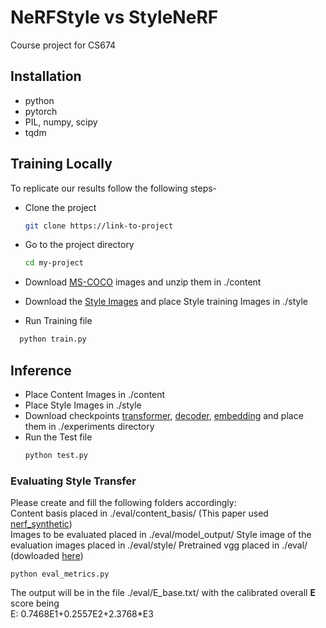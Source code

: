 
# NeRFStyle vs StyleNeRF

Course project for CS674


## Installation

* python
* pytorch
* PIL, numpy, scipy
* tqdm
    
## Training Locally
To replicate our results follow the following steps-
* Clone the project

  ```bash
  git clone https://link-to-project
  ```

* Go to the project directory

  ```bash
  cd my-project
  ```

* Download [MS-COCO](http://images.cocodataset.org/zips/val2017.zip) images and unzip them in ./content
* Download the [Style Images](https://drive.google.com/file/d/1rLhs9hEEfuRXd_4FyCQgD2jKDVYMLa1B/view?usp=sharing) and place Style training Images in ./style

* Run Training file
  
```bash
  python train.py
```

## Inference

* Place Content Images in ./content
* Place Style Images in ./style
* Download checkpoints [transformer](https://drive.google.com/file/d/1piKfMau1bGwzjZQNI9BM3nUccacUFOsv/view?usp=sharing), [decoder](https://drive.google.com/file/d/1ZW9SuSBcS7COdsRyK-9ywKZ9y-WPaX6X/view?usp=sharing), [embedding](https://drive.google.com/file/d/1mx8u8aiqgPtg7YtV3Q7WRjMJz8wJQzS6/view?usp=sharing) and place them in ./experiments directory
* Run the Test file
    ```bash
    python test.py
    ```

### Evaluating Style Transfer
Please create and fill the following folders accordingly: <br>
Content basis placed in ./eval/content_basis/ (This paper used [nerf_synthetic](https://drive.google.com/drive/folders/128yBriW1IG_3NJ5Rp7APSTZsJqdJdfc1)) <br>
Images to be evaluated placed in ./eval/model_output/
Style image of the evaluation images placed in ./eval/style/
Pretrained vgg placed in ./eval/ (dowloaded [here](https://www.dropbox.com/s/xc78chba9ffs82a/vgg_conv.pth?e=1&dl=0))
```
python eval_metrics.py
```
The output will be in the file ./eval/E_base.txt/ with the calibrated overall <b>E</b> score being <br>
E: 0.7468E1+0.2557E2+2.3768*E3
